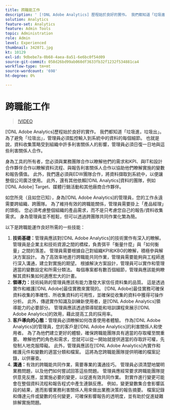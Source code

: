 ```yaml
---
title: 跨職能工作
description: ' [!DNL Adobe Analytics] 歷程始於良好的實作。 我們都知道「垃圾進，垃圾出」。 為了避免「垃圾出」，管理員必須監控輸入到系統中的資料的每個細節。 也就是說，資料收集策略受到組織中許多利害關係人的影響，管理員必須日復一日地與這些利害關係人合作。'
solution: Analytics
feature-set: Analytics
feature: Admin Tools
topic: Administration
role: Admin
level: Experienced
thumbnail: 342071.jpg
kt: 10129
exl-id: 9dbebe7a-0b68-4aea-8a51-6e6bc0f54d09
source-git-commit: 058d26bd99ab060df3633fb32f1232f534881ca4
workflow-type: tm+mt
source-wordcount: '698'
ht-degree: 0%

---
```


# 跨職能工作

>[!VIDEO](https://video.tv.adobe.com/v/342071/?quality=12&learn=on)

[!DNL Adobe Analytics]歷程始於良好的實作。 我們都知道「垃圾進，垃圾出」。 為了避免「垃圾出」，管理員必須監控輸入到系統中的資料的每個細節。 也就是說，資料收集策略受到組織中許多利害關係人的影響，管理員必須日復一日地與這些利害關係人合作。

身為工具的所有者，您必須與業務團隊合作以瞭解他們的需求和KPI、與IT和設計合作夥伴合作以瞭解資料流程、與報告利害關係人合作以協助他們瞭解實施的變數和報告價值。 此外，我們還必須與EDW團隊合作，將資料擷取到系統中，以便讓整個公司廣泛使用。 此外，還有其他依賴[!DNL Analytics]資料的團隊，例如[!DNL Adobe] Target、媒體行銷活動和其他廠商合作夥伴。

如您所見（且如您已知），身為[!DNL Adobe Analytics]的管理員，您的工作永遠需要跨組織、跨團隊。 為了維持有效的跨職能關係，管理員需要掛上「產品經理」的頭銜。 您必須考慮整個組織的產品需求，而不是只考慮您自己的報告/資料收集需求。 身為管理員並不輕鬆，但可以透過跨團隊共同作業化繁為簡。

以下是跨職能運作良好所需的一些技能：

1. **技術基礎：**&#x200B;管理員應該對[!DNL Adobe Analytics]的技術實作有深入的瞭解。 管理員是企業主和技術資源之間的橋樑，負責弭平「衡量什麼」與「如何衡量」之間的落差。 管理員需要根據自己對組織KPI和KBO的瞭解，積極參與解決方案設計。 為了高效率地進行跨職能共同作業，管理員需要能夠與工程師進行深入溝通，建立對實施的期望。 根據解決方案設計，管理員可以實作和管理適當的變數設定和所需分類法。 每個專案都有數百個細節，管理員應該能夠瞭解其資料集如何適應宏大的計畫。
1. **領導力：**&#x200B;技術純熟的管理員應該有能力激發大家信任資料集的品質。 這是透過實作和維護[!DNL Adobe]最佳實務來實現的。 [!DNL Adobe]最佳實務可確保資料收集的準確性、所收集資料的可用性，並確保從收集的資料中獲得可操作分析。 此外，傳遞實作知識及訓練新使用者，是[!DNL Adobe Analytics]領導能力的必要部分。 管理員應該透過領導賦能和培訓課程來展示[!DNL Adobe Analytics]的效用，藉此提高工具的採用率。
1. **客戶導向的心態：**&#x200B;管理員必須瞭解如何改善使用者體驗。 作為[!DNL Adobe Analytics]的管理員，您的客戶是[!DNL Adobe Analytics]的利害關係人和使用者。 為了為他們建立更好的體驗，確保跨職能團隊具有適當的存取權至關重要。  瞭解他們的角色和需求，您就可以從一開始就提供適當的存取許可權，先發制人地克服障礙。 此外，管理員應該在[!DNL Adobe Analytics]內實作和維護元件和變數的適當分類和檔案。 這將為您跨職能團隊提供明確的檔案記錄，以供審查。
1. **溝通：**&#x200B;有效的跨職能共同作業，需要專業的溝通技巧。 管理員必須清楚地闡明業務問題，以及他們如何嘗試回答這些問題。 管理員應經常要求跨職能團隊提供意見反應，並實施必要的變更，以促進有效共同作業。 對實作進行變更可能會在整個資料流程和報告程式中產生連鎖反應。 例如，變更變數集合會影響區段的結果，進而影響業務利害關係人用來做出業務決策的報告摘要。 檔案記錄和傳達元件或變數的任何變更，可確保影響報告的透明度，並有助於促進疑難排解實施問題。
